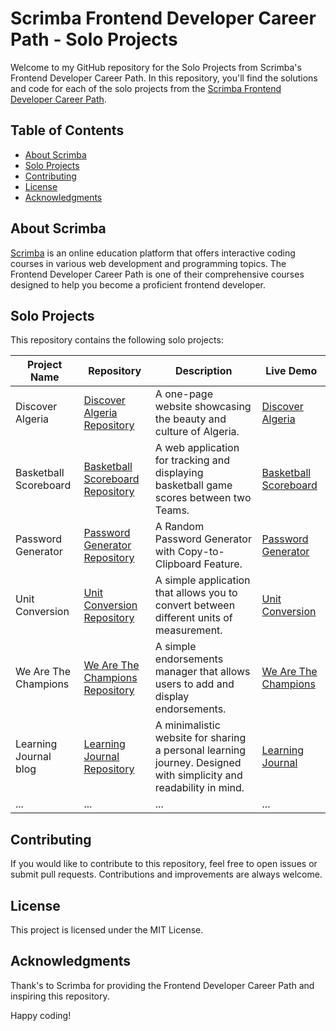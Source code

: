 # Scrimba Frontend Developer Career Path - Solo Projects

Welcome to my GitHub repository for the Solo Projects from Scrimba's Frontend Developer Career Path. In this repository, you'll find the solutions and code for each of the solo projects from the [Scrimba Frontend Developer Career Path](https://scrimba.com/learn/frontend).

## Table of Contents

- [About Scrimba](#about-scrimba)
- [Solo Projects](#solo-projects)
- [Contributing](#contributing)
- [License](#license)
- [Acknowledgments](#acknowledgments)

## About Scrimba

[Scrimba](https://scrimba.com) is an online education platform that offers interactive coding courses in various web development and programming topics. The Frontend Developer Career Path is one of their comprehensive courses designed to help you become a proficient frontend developer.

## Solo Projects

This repository contains the following solo projects:

| Project Name                | Repository                                                      | Description                                                                                                        | Live Demo                                                |
|-----------------------------|-----------------------------------------------------------------|--------------------------------------------------------------------------------------------------------------------|----------------------------------------------------------|
| Discover Algeria           | [Discover Algeria Repository](https://github.com/hichamweblog/discover-Algeria) | A one-page website showcasing the beauty and culture of Algeria.                                                   | [Discover Algeria](https://discoveralgeria.netlify.app/) |
| Basketball Scoreboard      | [Basketball Scoreboard Repository](https://github.com/hichamweblog/Basketball-Scoreboard) | A web application for tracking and displaying basketball game scores between two Teams.                            | [Basketball Scoreboard](https://dz-basketball-scoreboard.netlify.app/) |
| Password Generator         | [Password Generator Repository](https://github.com/hichamweblog/Password-Generator) | A Random Password Generator with Copy-to-Clipboard Feature.                                                         | [Password Generator](https://dz-password-generator.netlify.app/) |
| Unit Conversion          | [Unit Conversion Repository](https://github.com/hichamweblog/Unit-Conversion) | A simple application that allows you to convert between different units of measurement.                              | [Unit Conversion](https://dz-unit-conversion.netlify.app/) |
|  We Are The Champions       | [We Are The Champions Repository](https://github.com/hichamweblog/We-Are-TheChampions) | A simple endorsements manager that allows users to add and display endorsements.                                    | [We Are The Champions](https://dz-we-are-the-champions.netlify.app/) |
|  Learning Journal blog       | [Learning Journal Repository](https://github.com/hichamweblog/Learning-Journal) | A minimalistic website for sharing a personal learning journey. Designed with simplicity and readability in mind.   | [Learning Journal](https://dz-learning-journal.netlify.app/) |
| ...       | ... | ...   | ... |



## Contributing

If you would like to contribute to this repository, feel free to open issues or submit pull requests. Contributions and improvements are always welcome.

## License

This project is licensed under the MIT License.

## Acknowledgments

Thank's to Scrimba for providing the Frontend Developer Career Path and inspiring this repository.

Happy coding!

